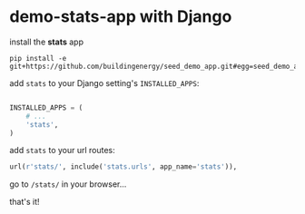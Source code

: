 # demo-stats-app with Django

install the **stats** app

```pycon
pip install -e git+https://github.com/buildingenergy/seed_demo_app.git#egg=seed_demo_app
```

add `stats` to your Django setting's `INSTALLED_APPS`:

```py

INSTALLED_APPS = (
    # ...
    'stats',
)
```

add `stats` to your url routes:

```py
url(r'stats/', include('stats.urls', app_name='stats')),
```


go to `/stats/` in your browser...


that's it!